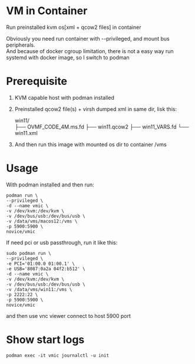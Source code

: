 # VM in Container

Run preinstalled kvm os[xml + qcow2 files] in container

Obviously you need run container with --privileged, and mount bus peripherals.   
And because of docker cgroup limitation, there is not a easy way run systemd with docker image, so I switch to podman

# Prerequisite

1. KVM capable host with podman installed
2. Preinstalled qcow2 file(s) + virsh dumped xml in same dir, lisk this:

    win11/  
    ├── OVMF_CODE_4M.ms.fd
    ├── win11.qcow2
    ├── win11_VARS.fd
    └── win11.xml

3. And then run this image with mounted os dir to container /vms

# Usage

With podman installed and then run:

    podman run \
    --privileged \
    -d --name vmic \
    -v /dev/kvm:/dev/kvm \
    -v /dev/bus/usb:/dev/bus/usb \
    -v /data/vms/macos12:/vms \
    -p 5900:5900 \
    novice/vmic

If need pci or usb passthrough, run it like this:

    sudo podman run \
    --privileged \
    -e PCI='01:00.0 01:00.1' \
    -e USB='8087:0a2a 04f2:b512' \
    -d --name vmic \
    -v /dev/kvm:/dev/kvm \
    -v /dev/bus/usb:/dev/bus/usb \
    -v /data/vms/win11:/vms \
    -p 2222:22 \
    -p 5900:5900 \
    novice/vmic

and then use vnc viewer connect to host 5900 port

# Show start logs

    podman exec -it vmic journalctl -u init

    
